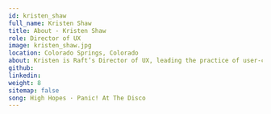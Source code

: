 ```yaml
---
id: kristen_shaw
full_name: Kristen Shaw
title: About - Kristen Shaw
role: Director of UX
image: kristen_shaw.jpg
location: Colorado Springs, Colorado
about: Kristen is Raft’s Director of UX, leading the practice of user-centered research and design to create exceptional experiences for Raft’s customers. For over eleven years, she has focused on crafting every aspect of delightful experiences - designing and optimizing digital products at the nexus of business and user needs that span public, private, and non-profit sectors. She is passionate about user-centered design, solving complex problems through design thinking, and applying her talents to serve missions with impact. Her philosophy, borrowed from Leonardo DaVinci, is “Simplicity is the ultimate sophistication.” Kristen has a BS in Graphic Design and a MS in Information Communications Technology from the University of Denver. Off hours, Kristen spends time with her husband, daughter, and their three dogs, traveling, connecting with friends, reading, and streaming the latest releases. 
github:
linkedin:
weight: 8
sitemap: false
song: High Hopes · Panic! At The Disco
---
```

